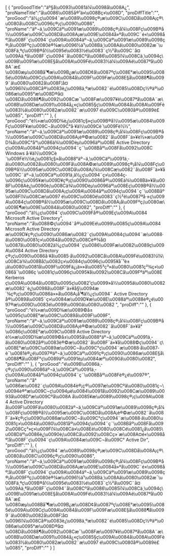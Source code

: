 [
	{
		"proGoodTitle":"äº§å\u0093\u0081ä¼\u0098å\u008A¿",
		"proNameTitle":"å\u0086\u0085å®¹ä»\u008Bç»\u008D",
		"proDiffTitle":"",
		"proGood":"ä½¿ç\u0094¨æ\u0089\u0098ç®¡æ\u009C\u008Då\u008A¡ç®\u0080å\u008C\u0096ç®¡ç\u0090\u0086",
		"proName":"äº¬ä¸\u009Cäº\u0091æ\u0089\u0098ç®¡å¼\u008Fç\u009B®å½\u0095æ\u009C\u008Då\u008A¡æ\u009E\u0084å»ºå\u009C¨é«\u0098åº¦å\u008F¯ç\u0094¨ç\u009A\u0084äº¬ä¸\u009Cäº\u0091æ\u0089\u0098ç®¡å\u009Fºç¡\u0080è®¾æ\u0096½ä¹\u008Bä¸\u008Aã\u0080\u0082æ¯\u008Fä¸ªç\u009B®å½\u0095é\u0083½é\u0083¨ç½²å\u009C¨å¤\u009Aä¸ªå\u008F¯ç\u0094¨å\u008Cºå\u0086\u0085ï¼\u008Cä¸\u0094ç\u009B\u0091æ\u008E§å\u008A\u009Fè\u0083½ä¼\u009Aè\u0087ªå\u008A¨æ£\u0080æµ\u008Bå¹¶æ\u009B¿æ\u008D¢å\u0087ºç\u008E°æ\u0095\u0085é\u009A\u009Cç\u009A\u0084å\u009F\u009Fæ\u008E§å\u0088¶å\u0099¨ã\u0080\u0082å\u008F¦å¤\u0096ï¼\u008Cå®\u0083è¿\u0098ä¸ºæ\u0082¨é\u0085\u008Dç½®äº\u0086æ\u0095°æ\u008D®å¤\u008Då\u0088¶å\u0092\u008Cæ¯\u008Fæ\u0097¥è\u0087ªå\u008A¨æ\u008B\u008Dæ\u0091\u0084å¿«ç\u0085§ç\u009A\u0084å\u008A\u009Fè\u0083½ã\u0080\u0082æ\u0082¨æ\u0097 é\u009C\u0080å®\u0089è£\u0085",
		"proDiff":""
	},
	{
		"proGood":"è½»æ\u009D¾è¿\u0081ç§»ç\u009B®å½\u0095æ\u0084\u009Fç\u009F¥æ\u009C¬å\u009C°å·¥ä½\u009Cè´\u009Fè½½",
		"proName":"äº¬ä¸\u009Cäº\u0091æ\u0089\u0098ç®¡å¼\u008Fç\u009B®å½\u0095æ\u009C\u008Då\u008A¡è®©æ\u0082¨å\u008F¯ä»¥è½»æ\u009D¾å\u009C°å°\u0086ä¾\u009Dèµ\u0096äº\u008E Active Directory ç\u009A\u0084åº\u0094ç\u0094¨ç¨\u008Båº\u008Få\u0092\u008C Windows å·¥ä½\u009Cè´\u009Fè½½è¿\u0081ç§»å\u0088°äº¬ä¸\u009Cäº\u0091ä¸­ã\u0080\u0082å\u0080\u009Få\u008A©æ\u0089\u0098ç®¡å¼\u008Fç\u009B®å½\u0095æ\u009C\u008Då\u008A¡ï¼\u008Cæ\u0082¨å\u008F¯ä»¥å\u009C¨äº¬ä¸\u009Cäº\u0091ä¸­ä½¿ç\u0094¨ç»\u0084ç­\u0096ç\u0095¥æ\u009D¥ç®¡ç\u0090\u0086å®\u009Eä¾\u008Bä»¥å\u008F\u008Aè¿\u0090è¡\u008Cä¾\u009Dèµ\u0096äº\u008Eç\u009B®å½\u0095æ\u009C\u008Då\u008A¡ç\u009A\u0084åº\u0094ç\u0094¨ç¨\u008Båº\u008Fï¼\u008Cæ\u0097 é\u009C\u0080é\u0083¨ç½²è\u0087ªå·±ç\u009A\u0084ç\u009B®å½\u0095æ\u009C\u008Då\u008A¡å\u009Fºç¡\u0080æ\u009E¶æ\u009E\u0084ã\u0080\u0082",
		"proDiff":""
	},
	{
		"proGood":"ä½¿ç\u0094¨ç\u009C\u009Få®\u009Eç\u009A\u0084 Microsoft Active Directory",
		"proName":"å\u0088©ç\u0094¨å®\u009Eé\u0099\u0085ç\u009A\u0084 Microsoft Active Directory æ\u009D¥ç®¡ç\u0090\u0086æ\u0082¨ç\u009A\u0084ç\u0094¨æ\u0088·ã\u0080\u0081ç»\u0084å\u0092\u008Cè®¾å¤\u0087ã\u0080\u0082ä½¿ç\u0094¨ç\u0086\u009Fæ\u0082\u0089ç\u009A\u0084 Active Directory ç®¡ç\u0090\u0086å·¥å\u0085·å\u0092\u008Cå\u008A\u009Fè\u0083½ï¼\u008Cä¾\u008Bå¦\u0082ç»\u0084ç­\u0096ç\u0095¥å¯¹è±¡ã\u0080\u0081å\u009F\u009Fä¿¡ä»»å\u0085³ç³»ã\u0080\u0081ç²¾ç»\u0086å¯\u0086ç \u0081ç­\u0096ç\u0095¥å\u0092\u008Cå\u009Fºäº\u008E Kerberos ç\u009A\u0084å\u008D\u0095ç\u0082¹ç\u0099»å½\u0095ã\u0080\u0082æ\u0082¨è¿\u0098å\u008F¯ä»¥å§\u0094æ´¾ç®¡ç\u0090\u0086ä»»å\u008A¡å¹¶ä½¿ç\u0094¨ Active Directory å®\u0089å\u0085¨ç»\u0084æ\u009D¥æ\u008E\u0088äº\u0088è®¿é\u0097®æ\u009D\u0083é\u0099\u0090ã\u0080\u0082 ",
		"proDiff":""
	},
	{
		"proGood":"è½»æ\u009D¾æ\u0089©å±\u0095ç\u008E°æ\u009C\u0089å\u009F\u009F",
		"proName":"äº¬ä¸\u009Cäº\u0091æ\u0089\u0098ç®¡å¼\u008Fç\u009B®å½\u0095æ\u009C\u008Då\u008A¡è®©æ\u0082¨å\u008F¯ä»¥å°\u0086ç\u008E°æ\u009C\u0089 Active Directory è½»æ\u009D¾æ\u0089©å±\u0095å\u0088°äº¬ä¸\u009Cäº\u0091ä¸­ã\u0080\u0082å®\u0083è®©æ\u0082¨å\u008F¯ä»¥å\u0088©ç\u0094¨ç\u008E°æ\u009C\u0089æ\u009C¬å\u009C°ç\u0094¨æ\u0088·å\u0087­è¯\u0081è®¿é\u0097®äº¬ä¸\u009Cäº\u0091ç®¡ç\u0090\u0086æ\u008E§å\u0088¶å\u008F°ç­\u0089äº\u0091èµ\u0084æº\u0090ã\u0080\u0082",
		"proDiff":""
	},
	{
		"proGood":"é\u009B\u0086ä¸­ç®¡ç\u0090\u0086äº¬ä¸\u009Cäº\u0091ä¸­ç\u009A\u0084åº\u0094ç\u0094¨ç¨\u008Båº\u008Fè®¿é\u0097®",
		"proName":"å°\u0086æ\u0082¨ç\u009A\u0084è®¡ç®\u0097æ\u009Cºã\u0080\u0081ç¬\u0094è®°æ\u009C¬ç\u0094µè\u0084\u0091å\u0092\u008Cæ\u0089\u0093å\u008D°æ\u009Cºå\u008A å\u0085¥æ\u0089\u0098ç®¡ç\u009A\u0084 Active Directory å\u009F\u009Fã\u0080\u0082äº¬ä¸\u009Cäº\u0091æ\u0089\u0098ç®¡å¼\u008Fç\u009B®å½\u0095æ\u009C\u008Då\u008A¡è®©æ\u0082¨å\u008F¯ä»¥ç®¡ç\u0090\u0086æ\u009C¬å\u009C°ç\u0094¨æ\u0088·ã\u0080\u0081ç»\u0084ã\u0080\u0081åº\u0094ç\u0094¨ç¨\u008Båº\u008Få\u0092\u008Cç³»ç»\u009Fï¼\u008Cä»\u008Eè\u0080\u008Cé\u0081¿å\u0085\u008Däº\u0086è¿\u0090è¡\u008Cå\u0092\u008Cç»´æ\u008A¤é«\u0098åº¦å\u008F¯ç\u0094¨ç\u009A\u0084æ\u009C¬å\u009C° Active Dir",
		"proDiff":""
	},
	{
		"proGood":"ä½¿ç\u0094¨æ\u0089\u0098ç®¡æ\u009C\u008Då\u008A¡ç®\u0080å\u008C\u0096ç®¡ç\u0090\u0086",
		"proName":"äº¬ä¸\u009Cäº\u0091æ\u0089\u0098ç®¡å¼\u008Fç\u009B®å½\u0095æ\u009C\u008Då\u008A¡æ\u009E\u0084å»ºå\u009C¨é«\u0098åº¦å\u008F¯ç\u0094¨ç\u009A\u0084äº¬ä¸\u009Cäº\u0091æ\u0089\u0098ç®¡å\u009Fºç¡\u0080è®¾æ\u0096½ä¹\u008Bä¸\u008Aã\u0080\u0082æ¯\u008Fä¸ªç\u009B®å½\u0095é\u0083½é\u0083¨ç½²å\u009C¨å¤\u009Aä¸ªå\u008F¯ç\u0094¨å\u008Cºå\u0086\u0085ï¼\u008Cä¸\u0094ç\u009B\u0091æ\u008E§å\u008A\u009Fè\u0083½ä¼\u009Aè\u0087ªå\u008A¨æ£\u0080æµ\u008Bå¹¶æ\u009B¿æ\u008D¢å\u0087ºç\u008E°æ\u0095\u0085é\u009A\u009Cç\u009A\u0084å\u009F\u009Fæ\u008E§å\u0088¶å\u0099¨ã\u0080\u0082å\u008F¦å¤\u0096ï¼\u008Cå®\u0083è¿\u0098ä¸ºæ\u0082¨é\u0085\u008Dç½®äº\u0086æ\u0095°æ\u008D®å¤\u008Då\u0088¶å\u0092\u008Cæ¯\u008Fæ\u0097¥è\u0087ªå\u008A¨æ\u008B\u008Dæ\u0091\u0084å¿«ç\u0085§ç\u009A\u0084å\u008A\u009Fè\u0083½ã\u0080\u0082æ\u0082¨æ\u0097 é\u009C\u0080å®\u0089è£\u0085",
		"proDiff":""
	}
]